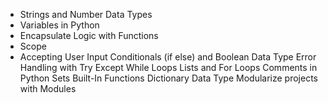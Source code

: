 + Strings and Number Data Types
+ Variables in Python
+ Encapsulate Logic with Functions
+ Scope
+ Accepting User Input
Conditionals (if  else) and Boolean Data Type
Error Handling with Try  Except
While Loops
Lists and For Loops
Comments in Python
Sets
Built-In Functions
Dictionary Data Type
Modularize projects with Modules
